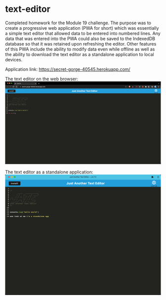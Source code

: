 # text-editor
Completed homework for the Module 19 challenge. The purpose was to create a progressive web application (PWA for short) which was essentially a simple text editor that allowed data to be entered into numbered lines. Any data that was entered into the PWA could also be saved to the IndexedDB database so that it was retained upon refreshing the editor. Other features of this PWA include the ability to modify data even while offline as well as the ability to download the text editor as a standalone application to local devices.

Application link: https://secret-gorge-40545.herokuapp.com/

The text editor on the web browser:
![Text editor: browser edition](./assets/Screen%20Shot%202022-10-28%20at%2011.55.59%20PM.png)

The text editor as a standalone application:
![Text editor: downloaded app edition](./assets/Screen%20Shot%202022-10-28%20at%2011.54.55%20PM.png)